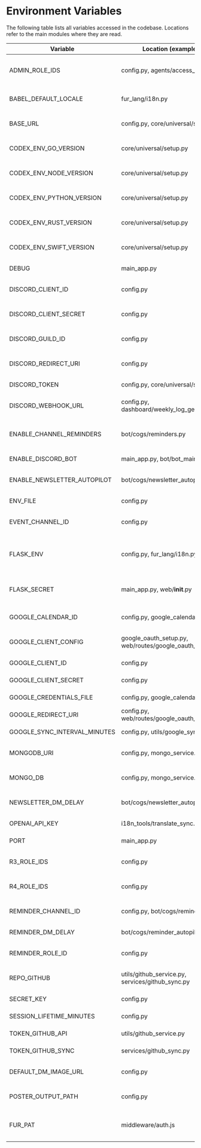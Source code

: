 # Environment Variables

The following table lists all variables accessed in the codebase. Locations refer to the main modules where they are read.

| Variable | Location (examples) | Purpose |
|----------|--------------------|---------|
| ADMIN_ROLE_IDS | config.py, agents/access_agent.py | Discord role IDs with admin privileges |
| BABEL_DEFAULT_LOCALE | fur_lang/i18n.py | Fallback locale when none set |
| BASE_URL | config.py, core/universal/setup.py | Public application base URL |
| CODEX_ENV_GO_VERSION | core/universal/setup.py | Version hint for Go runtime |
| CODEX_ENV_NODE_VERSION | core/universal/setup.py | Version hint for Node runtime |
| CODEX_ENV_PYTHON_VERSION | core/universal/setup.py | Version hint for Python runtime |
| CODEX_ENV_RUST_VERSION | core/universal/setup.py | Version hint for Rust runtime |
| CODEX_ENV_SWIFT_VERSION | core/universal/setup.py | Version hint for Swift runtime |
| DEBUG | main_app.py | Enable debug mode |
| DISCORD_CLIENT_ID | config.py | Discord OAuth client ID |
| DISCORD_CLIENT_SECRET | config.py | Discord OAuth client secret |
| DISCORD_GUILD_ID | config.py | Discord guild/server ID |
| DISCORD_REDIRECT_URI | config.py | Redirect URI for Discord OAuth |
| DISCORD_TOKEN | config.py, core/universal/setup.py | Bot token for Discord |
| DISCORD_WEBHOOK_URL | config.py, dashboard/weekly_log_generator.py | Webhook for Discord messages |
| ENABLE_CHANNEL_REMINDERS | bot/cogs/reminders.py | Toggle reminder messages in channels |
| ENABLE_DISCORD_BOT | main_app.py, bot/bot_main.py | Start real Discord bot |
| ENABLE_NEWSLETTER_AUTOPILOT | bot/cogs/newsletter_autopilot.py | Enable newsletter cron |
| ENV_FILE | config.py | Path to `.env` file |
| EVENT_CHANNEL_ID | config.py | Optional event channel ID |
| FLASK_ENV | config.py, fur_lang/i18n.py | Flask environment (`production` or `development`) |
| FLASK_SECRET | main_app.py, web/__init__.py | Flask secret key if not set via `SECRET_KEY` |
| GOOGLE_CALENDAR_ID | config.py, google_calendar_sync.py | Google Calendar ID used for sync |
| GOOGLE_CLIENT_CONFIG | google_oauth_setup.py, web/routes/google_oauth_web.py | Path to Google client config JSON |
| GOOGLE_CLIENT_ID | config.py | Google OAuth client ID |
| GOOGLE_CLIENT_SECRET | config.py | Google OAuth client secret |
| GOOGLE_CREDENTIALS_FILE | config.py, google_calendar_sync.py | OAuth token storage path |
| GOOGLE_REDIRECT_URI | config.py, web/routes/google_oauth_web.py | OAuth redirect URI |
| GOOGLE_SYNC_INTERVAL_MINUTES | config.py, utils/google_sync_task.py | Interval for calendar sync |
| MONGODB_URI | config.py, mongo_service.py | MongoDB connection URI |
| MONGO_DB | config.py, mongo_service.py | MongoDB database name |
| NEWSLETTER_DM_DELAY | bot/cogs/newsletter_autopilot.py | Delay between DM sends |
| OPENAI_API_KEY | i18n_tools/translate_sync.py | OpenAI API authentication |
| PORT | main_app.py | HTTP server port |
| R3_ROLE_IDS | config.py | Discord role IDs for R3 group |
| R4_ROLE_IDS | config.py | Discord role IDs for R4 group |
| REMINDER_CHANNEL_ID | config.py, bot/cogs/reminders.py | Channel for reminder posts |
| REMINDER_DM_DELAY | bot/cogs/reminder_autopilot.py | Delay for DM reminders |
| REMINDER_ROLE_ID | config.py | Discord role for reminder pings |
| REPO_GITHUB | utils/github_service.py, services/github_sync.py | Default GitHub repository |
| SECRET_KEY | config.py | Flask session secret |
| SESSION_LIFETIME_MINUTES | config.py | Lifetime for user sessions |
| TOKEN_GITHUB_API | utils/github_service.py | GitHub API token |
| TOKEN_GITHUB_SYNC | services/github_sync.py | Token for sync service |
| DEFAULT_DM_IMAGE_URL | config.py | Default image for Discord DMs |
| POSTER_OUTPUT_PATH | config.py | Directory for generated posters |
| FUR_PAT | middleware/auth.js | Personal access token for Node middleware |

